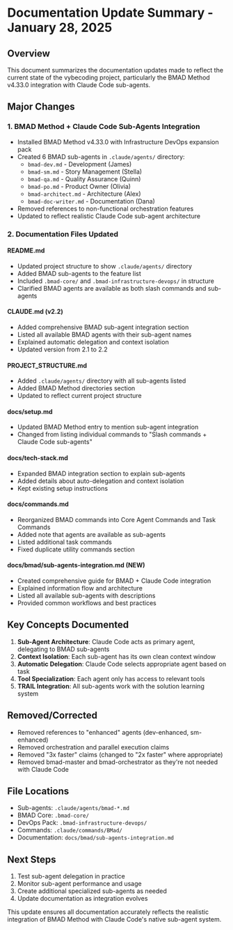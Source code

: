 # Documentation Update Summary - January 28, 2025

## Overview
This document summarizes the documentation updates made to reflect the current state of the vybecoding project, particularly the BMAD Method v4.33.0 integration with Claude Code sub-agents.

## Major Changes

### 1. BMAD Method + Claude Code Sub-Agents Integration
- Installed BMAD Method v4.33.0 with Infrastructure DevOps expansion pack
- Created 6 BMAD sub-agents in `.claude/agents/` directory:
  - `bmad-dev.md` - Development (James)
  - `bmad-sm.md` - Story Management (Stella)
  - `bmad-qa.md` - Quality Assurance (Quinn)
  - `bmad-po.md` - Product Owner (Olivia)
  - `bmad-architect.md` - Architecture (Alex)
  - `bmad-doc-writer.md` - Documentation (Dana)
- Removed references to non-functional orchestration features
- Updated to reflect realistic Claude Code sub-agent architecture

### 2. Documentation Files Updated

#### README.md
- Updated project structure to show `.claude/agents/` directory
- Added BMAD sub-agents to the feature list
- Included `.bmad-core/` and `.bmad-infrastructure-devops/` in structure
- Clarified BMAD agents are available as both slash commands and sub-agents

#### CLAUDE.md (v2.2)
- Added comprehensive BMAD sub-agent integration section
- Listed all available BMAD agents with their sub-agent names
- Explained automatic delegation and context isolation
- Updated version from 2.1 to 2.2

#### PROJECT_STRUCTURE.md
- Added `.claude/agents/` directory with all sub-agents listed
- Added BMAD Method directories section
- Updated to reflect current project structure

#### docs/setup.md
- Updated BMAD Method entry to mention sub-agent integration
- Changed from listing individual commands to "Slash commands + Claude Code sub-agents"

#### docs/tech-stack.md
- Expanded BMAD integration section to explain sub-agents
- Added details about auto-delegation and context isolation
- Kept existing setup instructions

#### docs/commands.md
- Reorganized BMAD commands into Core Agent Commands and Task Commands
- Added note that agents are available as sub-agents
- Listed additional task commands
- Fixed duplicate utility commands section

#### docs/bmad/sub-agents-integration.md (NEW)
- Created comprehensive guide for BMAD + Claude Code integration
- Explained information flow and architecture
- Listed all available sub-agents with descriptions
- Provided common workflows and best practices

## Key Concepts Documented

1. **Sub-Agent Architecture**: Claude Code acts as primary agent, delegating to BMAD sub-agents
2. **Context Isolation**: Each sub-agent has its own clean context window
3. **Automatic Delegation**: Claude Code selects appropriate agent based on task
4. **Tool Specialization**: Each agent only has access to relevant tools
5. **TRAIL Integration**: All sub-agents work with the solution learning system

## Removed/Corrected

- Removed references to "enhanced" agents (dev-enhanced, sm-enhanced)
- Removed orchestration and parallel execution claims
- Removed "3x faster" claims (changed to "2x faster" where appropriate)
- Removed bmad-master and bmad-orchestrator as they're not needed with Claude Code

## File Locations

- Sub-agents: `.claude/agents/bmad-*.md`
- BMAD Core: `.bmad-core/`
- DevOps Pack: `.bmad-infrastructure-devops/`
- Commands: `.claude/commands/BMad/`
- Documentation: `docs/bmad/sub-agents-integration.md`

## Next Steps

1. Test sub-agent delegation in practice
2. Monitor sub-agent performance and usage
3. Create additional specialized sub-agents as needed
4. Update documentation as integration evolves

This update ensures all documentation accurately reflects the realistic integration of BMAD Method with Claude Code's native sub-agent system.